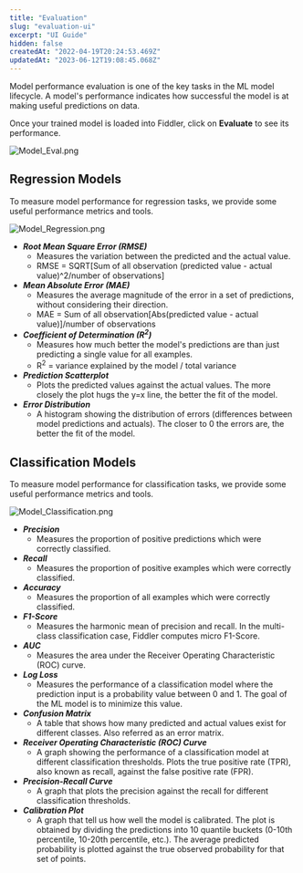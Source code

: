 ```yaml
---
title: "Evaluation"
slug: "evaluation-ui"
excerpt: "UI Guide"
hidden: false
createdAt: "2022-04-19T20:24:53.469Z"
updatedAt: "2023-06-12T19:08:45.068Z"
---
```

Model performance evaluation is one of the key tasks in the ML model lifecycle. A model's performance indicates how successful the model is at making useful predictions on data.

Once your trained model is loaded into Fiddler, click on **Evaluate** to see its performance.

![](https://files.readme.io/2eac9b7-Model_Eval.png "Model_Eval.png")

## Regression Models

To measure model performance for regression tasks, we provide some useful performance metrics and tools.

![](https://files.readme.io/e7e7a01-Model_Regression.png "Model_Regression.png")

- **_Root Mean Square Error (RMSE)_**
  - Measures the variation between the predicted and the actual value.
  - RMSE = SQRT[Sum of all observation (predicted value - actual value)^2/number of observations]
- **_Mean Absolute Error (MAE)_**
  - Measures the average magnitude of the error in a set of predictions, without considering their direction.
  - MAE = Sum of all observation[Abs(predicted value - actual value)]/number of observations
- **_Coefficient of Determination (R<sup>2</sup>)_**
  - Measures how much better the model's predictions are than just predicting a single value for all examples.
  - R<sup>2</sup> = variance explained by the model / total variance
- **_Prediction Scatterplot_**
  - Plots the predicted values against the actual values. The more closely the plot hugs the y=x line, the better the fit of the model.
- **_Error Distribution_**
  - A histogram showing the distribution of errors (differences between model predictions and actuals). The closer to 0 the errors are, the better the fit of the model.

## Classification Models

To measure model performance for classification tasks, we provide some useful performance metrics and tools.

![](https://files.readme.io/b60acfb-Model_Classification.png "Model_Classification.png")

- **_Precision_**
  - Measures the proportion of positive predictions which were correctly classified.
- **_Recall_**
  - Measures the proportion of positive examples which were correctly classified.
- **_Accuracy_**
  - Measures the proportion of all examples which were correctly classified.
- **_F1-Score_**
  - Measures the harmonic mean of precision and recall. In the multi-class classification case, Fiddler computes micro F1-Score.
- **_AUC_**
  - Measures the area under the Receiver Operating Characteristic (ROC) curve.
- **_Log Loss_**
  - Measures the performance of a classification model where the prediction input is a probability value between 0 and 1. The goal of the ML model is to minimize this value.
- **_Confusion Matrix_**
  - A table that shows how many predicted and actual values exist for different classes. Also referred as an error matrix.
- **_Receiver Operating Characteristic (ROC) Curve_**
  - A graph showing the performance of a classification model at different classification thresholds. Plots the true positive rate (TPR), also known as recall, against the false positive rate (FPR).
- **_Precision-Recall Curve_**
  - A graph that plots the precision against the recall for different classification thresholds.
- **_Calibration Plot_**
  - A graph that tell us how well the model is calibrated. The plot is obtained by dividing the predictions into 10 quantile buckets (0-10th percentile, 10-20th percentile, etc.). The average predicted probability is plotted against the true observed probability for that set of points.